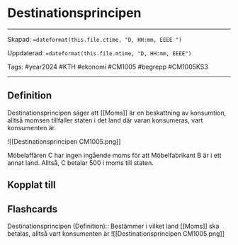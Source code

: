 # Destinationsprincipen

---
Skapad: `=dateformat(this.file.ctime, "D, HH:mm, EEEE ")`

Uppdaterad: `=dateformat(this.file.mtime, "D, HH:mm, EEEE")`

Tags: #year2024 #KTH #ekonomi #CM1005 #begrepp #CM1005KS3

---

## Definition

Destinationsprincipen säger att [[Moms]] är en beskattning av konsumtion, alltså momsen tillfaller staten i det land där varan konsumeras, vart konsumenten är.

![[Destinationsprincipen CM1005.png]]

Möbelaffären C har ingen ingående moms för att Möbelfabrikant B är i ett annat land. Alltså, C betalar 500 i moms till staten.

## Kopplat till

## Flashcards

Destinationsprincipen (Definition):: Bestämmer i vilket land [[Moms]] ska betalas, alltså vart konsumenten är ![[Destinationsprincipen CM1005.png]]
<!--SR:!2024-02-25,3,230!2024-03-05,3,268-->

